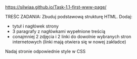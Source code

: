 https://silwiaa.github.io/Task-1.1-first-www-page/

TREŚC ZADANIA:
Zbuduj podstawową strukturę HTML. 
Dodaj:
- tytuł i nagłówek strony
- 3 paragrafy z nagłówkami wypełnione treścią
- conajmniej 2 zdjęcia i 2 linki do dowolnie wybranych stron internetowych (linki mają otwiera się w nowej zakładce)

Nadaj stronie odpowiednie style w CSS
